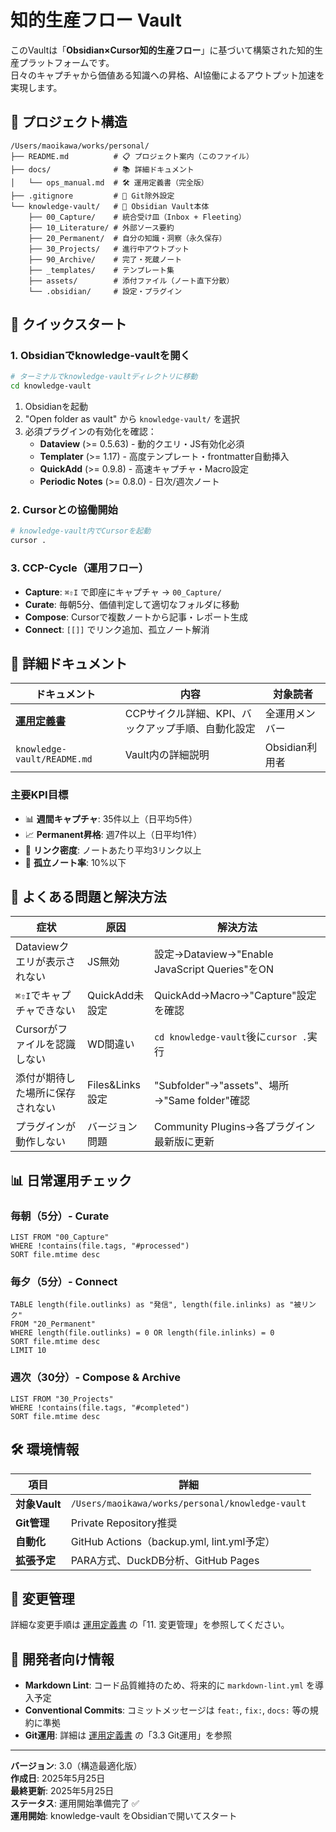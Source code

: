 # 知的生産フロー Vault

このVaultは「**Obsidian×Cursor知的生産フロー**」に基づいて構築された知的生産プラットフォームです。  
日々のキャプチャから価値ある知識への昇格、AI協働によるアウトプット加速を実現します。

## 📁 プロジェクト構造

```
/Users/maoikawa/works/personal/
├── README.md          # 📋 プロジェクト案内（このファイル）
├── docs/              # 📚 詳細ドキュメント
│   └── ops_manual.md  # 🛠️ 運用定義書（完全版）
├── .gitignore         # 🔧 Git除外設定
└── knowledge-vault/   # 🧠 Obsidian Vault本体
    ├── 00_Capture/    # 統合受け皿（Inbox + Fleeting）
    ├── 10_Literature/ # 外部ソース要約
    ├── 20_Permanent/  # 自分の知識・洞察（永久保存）
    ├── 30_Projects/   # 進行中アウトプット
    ├── 90_Archive/    # 完了・死蔵ノート
    ├── _templates/    # テンプレート集
    ├── assets/        # 添付ファイル（ノート直下分散）
    └── .obsidian/     # 設定・プラグイン
```

## 🚀 クイックスタート

### 1. Obsidianでknowledge-vaultを開く
```bash
# ターミナルでknowledge-vaultディレクトリに移動
cd knowledge-vault
```
1. Obsidianを起動
2. "Open folder as vault" から `knowledge-vault/` を選択
3. 必須プラグインの有効化を確認：
   - **Dataview** (>= 0.5.63) - 動的クエリ・JS有効化必須
   - **Templater** (>= 1.17) - 高度テンプレート・frontmatter自動挿入
   - **QuickAdd** (>= 0.9.8) - 高速キャプチャ・Macro設定
   - **Periodic Notes** (>= 0.8.0) - 日次/週次ノート

### 2. Cursorとの協働開始
```bash
# knowledge-vault内でCursorを起動
cursor .
```

### 3. CCP-Cycle（運用フロー）
- **Capture**: `⌘⇧I` で即座にキャプチャ → `00_Capture/`
- **Curate**: 毎朝5分、価値判定して適切なフォルダに移動
- **Compose**: Cursorで複数ノートから記事・レポート生成
- **Connect**: `[[]]` でリンク追加、孤立ノート解消

## 📑 詳細ドキュメント

| ドキュメント | 内容 | 対象読者 |
|-------------|------|----------|
| [**運用定義書**](docs/ops_manual.md) | CCPサイクル詳細、KPI、バックアップ手順、自動化設定 | 全運用メンバー |
| `knowledge-vault/README.md` | Vault内の詳細説明 | Obsidian利用者 |

### 主要KPI目標
- 📊 **週間キャプチャ**: 35件以上（日平均5件）
- 📈 **Permanent昇格**: 週7件以上（日平均1件）  
- 🔗 **リンク密度**: ノートあたり平均3リンク以上
- 🎯 **孤立ノート率**: 10%以下

## 🔧 よくある問題と解決方法

| 症状 | 原因 | 解決方法 |
|------|------|----------|
| Dataviewクエリが表示されない | JS無効 | 設定→Dataview→"Enable JavaScript Queries"をON |
| `⌘⇧I`でキャプチャできない | QuickAdd未設定 | QuickAdd→Macro→"Capture"設定を確認 |
| Cursorがファイルを認識しない | WD間違い | `cd knowledge-vault`後に`cursor .`実行 |
| 添付が期待した場所に保存されない | Files&Links設定 | "Subfolder"→"assets"、場所→"Same folder"確認 |
| プラグインが動作しない | バージョン問題 | Community Plugins→各プラグイン最新版に更新 |

## 📊 日常運用チェック

### 毎朝（5分）- Curate
```dataview
LIST FROM "00_Capture"
WHERE !contains(file.tags, "#processed")
SORT file.mtime desc
```

### 毎夕（5分）- Connect
```dataview
TABLE length(file.outlinks) as "発信", length(file.inlinks) as "被リンク"
FROM "20_Permanent"
WHERE length(file.outlinks) = 0 OR length(file.inlinks) = 0
SORT file.mtime desc
LIMIT 10
```

### 週次（30分）- Compose & Archive
```dataview
LIST FROM "30_Projects"
WHERE !contains(file.tags, "#completed")
SORT file.mtime desc
```

## 🛠️ 環境情報

| 項目 | 詳細 |
|------|------|
| **対象Vault** | `/Users/maoikawa/works/personal/knowledge-vault` |
| **Git管理** | Private Repository推奨 |
| **自動化** | GitHub Actions（backup.yml, lint.yml予定） |
| **拡張予定** | PARA方式、DuckDB分析、GitHub Pages |

## 🔄 変更管理

詳細な変更手順は [運用定義書](docs/ops_manual.md) の「11. 変更管理」を参照してください。

## 📝 開発者向け情報

- **Markdown Lint**: コード品質維持のため、将来的に `markdown-lint.yml` を導入予定
- **Conventional Commits**: コミットメッセージは `feat:`, `fix:`, `docs:` 等の規約に準拠
- **Git運用**: 詳細は [運用定義書](docs/ops_manual.md) の「3.3 Git運用」を参照

---

**バージョン**: 3.0（構造最適化版）  
**作成日**: 2025年5月25日  
**最終更新**: 2025年5月25日  
**ステータス**: 運用開始準備完了 ✅  
**運用開始**: knowledge-vault をObsidianで開いてスタート 